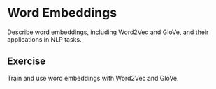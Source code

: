 # Word Embeddings

Describe word embeddings, including Word2Vec and GloVe, and their applications in NLP tasks.

## Exercise

Train and use word embeddings with Word2Vec and GloVe.